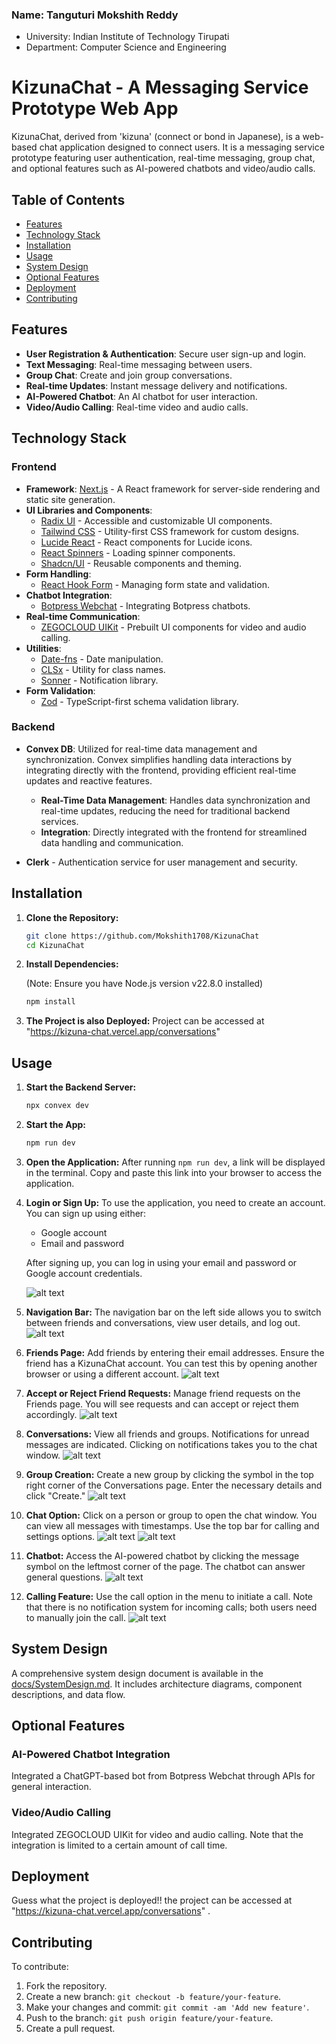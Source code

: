 ### Name: Tanguturi Mokshith Reddy
- University: Indian Institute of Technology Tirupati
- Department: Computer Science and Engineering

# KizunaChat - A Messaging Service Prototype Web App

KizunaChat, derived from 'kizuna' (connect or bond in Japanese), is a web-based chat application designed to connect users. It is a messaging service prototype featuring user authentication, real-time messaging, group chat, and optional features such as AI-powered chatbots and video/audio calls.

## Table of Contents

- [Features](#features)
- [Technology Stack](#technology-stack)
- [Installation](#installation)
- [Usage](#usage)
- [System Design](#system-design)
- [Optional Features](#optional-features)
- [Deployment](#deployment)
- [Contributing](#contributing)

## Features

- **User Registration & Authentication**: Secure user sign-up and login.
- **Text Messaging**: Real-time messaging between users.
- **Group Chat**: Create and join group conversations.
- **Real-time Updates**: Instant message delivery and notifications.
- **AI-Powered Chatbot**: An AI chatbot for user interaction.
- **Video/Audio Calling**: Real-time video and audio calls.

## Technology Stack

### Frontend

- **Framework**: [Next.js](https://nextjs.org/) - A React framework for server-side rendering and static site generation.
- **UI Libraries and Components**:
  - [Radix UI](https://www.radix-ui.com/) - Accessible and customizable UI components.
  - [Tailwind CSS](https://tailwindcss.com/) - Utility-first CSS framework for custom designs.
  - [Lucide React](https://lucide.dev/) - React components for Lucide icons.
  - [React Spinners](https://www.npmjs.com/package/react-spinners) - Loading spinner components.
  - [Shadcn/UI](https://shadcn.dev/) - Reusable components and theming.
- **Form Handling**:
  - [React Hook Form](https://react-hook-form.com/) - Managing form state and validation.
- **Chatbot Integration**:
  - [Botpress Webchat](https://botpress.com/) - Integrating Botpress chatbots.
- **Real-time Communication**:
  - [ZEGOCLOUD UIKit](https://www.zegocloud.com/) - Prebuilt UI components for video and audio calling.
- **Utilities**:
  - [Date-fns](https://date-fns.org/) - Date manipulation.
  - [CLSx](https://www.npmjs.com/package/clsx) - Utility for class names.
  - [Sonner](https://www.npmjs.com/package/sonner) - Notification library.
- **Form Validation**:
  - [Zod](https://zod.dev/) - TypeScript-first schema validation library.

### Backend

- **Convex DB**: Utilized for real-time data management and synchronization. Convex simplifies handling data interactions by integrating directly with the frontend, providing efficient real-time updates and reactive features.
  - **Real-Time Data Management**: Handles data synchronization and real-time updates, reducing the need for traditional backend services.
  - **Integration**: Directly integrated with the frontend for streamlined data handling and communication.

- **Clerk** - Authentication service for user management and security.

## Installation

1. **Clone the Repository:**

    ```bash
    git clone https://github.com/Mokshith1708/KizunaChat
    cd KizunaChat
    ```

2. **Install Dependencies:**

    (Note: Ensure you have Node.js version v22.8.0 installed)
    ```bash
    npm install
    ```

3. **The Project is also Deployed:**
    Project can be accessed at "https://kizuna-chat.vercel.app/conversations"

## Usage

1. **Start the Backend Server:**

    ```bash
    npx convex dev
    ```

2. **Start the App:**

    ```bash
    npm run dev
    ```

3. **Open the Application:**
   After running `npm run dev`, a link will be displayed in the terminal. Copy and paste this link into your browser to access the application.

4. **Login or Sign Up:**
   To use the application, you need to create an account. You can sign up using either:
   - Google account
   - Email and password
   
   After signing up, you can log in using your email and password or Google account credentials.

   ![alt text](public/image.png)

5. **Navigation Bar:**
   The navigation bar on the left side allows you to switch between friends and conversations, view user details, and log out.
   ![alt text](public/image-7.png)

6. **Friends Page:**
   Add friends by entering their email addresses. Ensure the friend has a KizunaChat account. You can test this by opening another browser or using a different account.
    ![alt text](public/image-1.png)


7. **Accept or Reject Friend Requests:**
   Manage friend requests on the Friends page. You will see requests and can accept or reject them accordingly.
   ![alt text](public/image-2.png)

8. **Conversations:**
   View all friends and groups. Notifications for unread messages are indicated. Clicking on notifications takes you to the chat window.
    ![alt text](public/image-3.png)

9. **Group Creation:**
   Create a new group by clicking the symbol in the top right corner of the Conversations page. Enter the necessary details and click "Create."
   ![alt text](public/image-4.png)

10. **Chat Option:**
    Click on a person or group to open the chat window. You can view all messages with timestamps. Use the top bar for calling and settings options.
    ![alt text](public/image-5.png)
    ![alt text](public/image-6.png)


11. **Chatbot:**
    Access the AI-powered chatbot by clicking the message symbol on the leftmost corner of the page. The chatbot can answer general questions.
    ![alt text](public/image-8.png)

12. **Calling Feature:**
    Use the call option in the menu to initiate a call. Note that there is no notification system for incoming calls; both users need to manually join the call.
    ![alt text](public/image-9.png)

## System Design

A comprehensive system design document is available in the [docs/SystemDesign.md](docs/SystemDesign.md). It includes architecture diagrams, component descriptions, and data flow.

## Optional Features

### AI-Powered Chatbot Integration
Integrated a ChatGPT-based bot from Botpress Webchat through APIs for general interaction.

### Video/Audio Calling
Integrated ZEGOCLOUD UIKit for video and audio calling. Note that the integration is limited to a certain amount of call time.

## Deployment
Guess what the project is deployed!! the project can be accessed at "https://kizuna-chat.vercel.app/conversations"
. 

## Contributing

To contribute:

1. Fork the repository.
2. Create a new branch: `git checkout -b feature/your-feature`.
3. Make your changes and commit: `git commit -am 'Add new feature'`.
4. Push to the branch: `git push origin feature/your-feature`.
5. Create a pull request.
